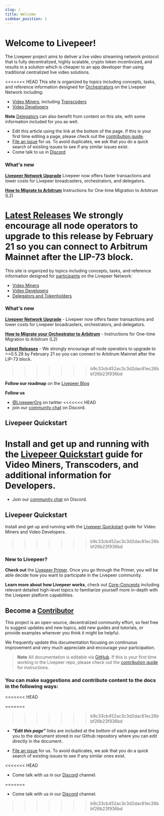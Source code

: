 ```yaml
---
slug: /
title: Welcome
sidebar_position: 1  
---
```


# Welcome to Livepeer!

The Livepeer project aims to deliver a live video streaming network protocol that is fully decentralized, highly scalable, crypto token incentivized, and results in a solution which is cheaper to an app developer than using traditional centralized live video solutions. 

<<<<<<< HEAD
This site is organized by topics including concepts, tasks, and reference information designed for [Orchestrators](/livepeer-quick-start/video-mining-quick-start/choosing-a-role.md) on the Livepeer Network including:

- [Video Miners](/video-miners/core-concepts/roles-and-responsibilities#types-of-video-miners), including [Transcoders](/video-miners/core-concepts/roles-and-responsibilities#types-of-video-miners)
- [Video Developers](/video-developers/overview)

**Note** [Delegators](/protocol/core-concepts/ecosystem-participants#delegator) can also benefit from content on this site, with some information included for you as well.


-   Edit this article using the link at the bottom of the page. If this is your first time editing a page, please check out the [contribution guide](/contributing/overview).
-  [File an issue](https://github.com/livepeer/docs) for us. To avoid duplicates, we ask that you do a quick search of existing issues to see if any similar issues exist.
-   Come talk to us in [Discord](https://discord.gg/uaPhtyrWsF)


### What's new

**[Livepeer Network Upgrade](https://medium.com/livepeer-blog/the-confluence-upgrade-is-live-3b6b342ea71e)**
Livepeer now offers faster transactions and lower costs for Livepeer broadcasters, orchestrators, and delegators.

**[How to Migrate to Arbitrum](https://docs.livepeer.org/video-miners/how-to-guides/l2-migration)** 
Instructions for One-time Migration to Arbitrum (L2)

**[Latest Releases](https://github.com/livepeer/go-livepeer/releases)** We strongly encourage all node operators to upgrade to this release by February 21 so you can connect to Arbitrum Mainnet after the LIP-73 block.
=======
This site is organized by topics including concepts, tasks, and reference information designed for [participants](/protocol/core-concepts/ecosystem-participants) on the Livepeer Network:

- [Video Miners](/video-miners/core-concepts/roles-and-responsibilities#types-of-video-miners)
- [Video Developers](/video-developers/overview)
- [Delegators and Tokenholders](/protocol/core-concepts/ecosystem-participants#delegator)

### What's new

**[Livepeer Network Upgrade](https://medium.com/livepeer-blog/the-confluence-upgrade-is-live-3b6b342ea71e)** - Livepeer now offers faster transactions and lower costs for Livepeer broadcasters, orchestrators, and delegators.

**[How to Migrate your Orchestrator to Arbitrum](https://docs.livepeer.org/video-miners/how-to-guides/l2-migration)**  - Instructions for One-time Migration to Arbitrum (L2)

**[Latest Releases](https://github.com/livepeer/go-livepeer/releases)** - We strongly encourage all node operators to upgrade to >=0.5.28 by February 21 so you can connect to Arbitrum Mainnet after the LIP-73 block.
>>>>>>> b9c33cb452ac3c3d2dac61ec26bbf26b23f936bd

**Follow our roadmap** on the [Livepeer Blog](https://medium.com/livepeer-blog)

**Follow us** 
- [@LivepeerOrg](https://twitter.com/LivepeerOrg?ref_src=twsrc%5Egoogle%7Ctwcamp%5Eserp%7Ctwgr%5Eauthor) on twitter 
<<<<<<< HEAD
- join our [community chat](https://discord.gg/RR4kFAh) on Discord.

## Livepeer Quickstart
Install and get up and running with the [Livepeer Quickstart](/installation/livepeer-quickstart) guide for Video Miners, Transcoders, and additional information for Developers.
=======
- Join our [community chat](https://discord.gg/RR4kFAh) on Discord.

## Livepeer Quickstart
Install and get up and running with the [Livepeer Quickstart](/installation/install-livepeer) guide for Video Miners and Video Developers.
>>>>>>> b9c33cb452ac3c3d2dac61ec26bbf26b23f936bd

### New to Livepeer? 

**Check out** the [Livepeer Primer](https://livepeer.org/primer). Once you go through the Primer, you will be able decide how you want to participate in the Livepeer community.

**Learn more about how Livepeer works**, check out [Core-Concepts](/protocol/core-concepts/overview) including relevant detailed high-level topics to familiarize yourself more in-depth with the Livepeer platform capabilities.

<!---[Protocol Overview](/protocol/core-concepts/overview).--->


## Become a [Contributor](/contributing/overview) 

This project is an open-source, decentralized community effort, so feel free to suggest updates and new topics, add new guides and tutorials, or provide examples wherever you think it might be helpful.

We frequently update this documentation focusing on continuous improvement and very much appreciate and encourage your participation. 

> **Note** All documentation is editable via [GitHub](https://github.com/livepeer/livepeer-org/tree/master/docs). If this is your first time working in the Livepeer repo, please check out the [contribution guide](/contributing/overview) for instructions.

### You can make suggestions and contribute content to the docs in the following ways:

<<<<<<< HEAD

=======
>>>>>>> b9c33cb452ac3c3d2dac61ec26bbf26b23f936bd
- ***"Edit this page"*** links are included at the bottom of each page and bring you to the document stored in our Github repository where you can edit directly in the document.  

- [File an issue](https://github.com/livepeer/docs) for us. To avoid duplicates, we ask that you do a quick search of existing issues to see if any similar ones exist.

<<<<<<< HEAD
- Come talk with us in our [Discord](https://discord.gg/uaPhtyrWsF) channel.

=======
- Come talk with us in our [Discord](https://discord.gg/uaPhtyrWsF) channel.
>>>>>>> b9c33cb452ac3c3d2dac61ec26bbf26b23f936bd
